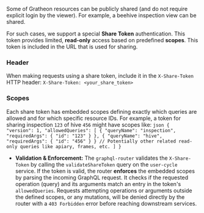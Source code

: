 Some of Gratheon resources can be publicly shared (and do not require explicit login by the viewer). For example, a beehive inspection view can be shared. 

For such cases, we support a special **Share Token** authentication. This token provides limited, **read-only** access based on predefined **scopes**. This token is included in the URL that is used for sharing.

  ### Header
  When making requests using a share token, include it in the `X-Share-Token` HTTP header:
    ```
    X-Share-Token: <your_share_token>
    ```
### Scopes

Each share token has embedded scopes defining exactly which queries are allowed and for which specific resource IDs. For example, a token for sharing inspection `123` of hive `456` might have scopes like:
    ```json
    {
      "version": 1,
      "allowedQueries": [
        {
          "queryName": "inspection",
          "requiredArgs": { "id": "123" }
        },
        {
          "queryName": "hive",
          "requiredArgs": { "id": "456" }
        }
        // Potentially other related read-only queries like apiary, frames, etc.
      ]
    }
    ```
-   **Validation & Enforcement:** The `graphql-router` validates the `X-Share-Token` by calling the `validateShareToken` query on the `user-cycle` service. If the token is valid, the router **enforces** the embedded scopes by parsing the incoming GraphQL request. It checks if the requested operation (query) and its arguments match an entry in the token's `allowedQueries`. Requests attempting operations or arguments outside the defined scopes, or any mutations, will be denied directly by the router with a `403 Forbidden` error before reaching downstream services.